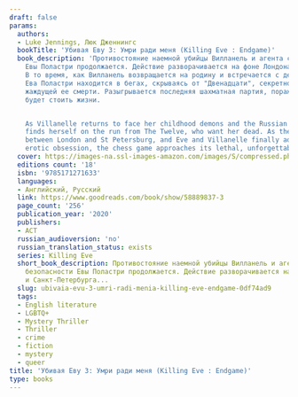 ```yaml
---
draft: false
params:
  authors:
  - Luke Jennings, Люк Дженнингс
  bookTitle: 'Убивая Еву 3: Умри ради меня (Killing Eve : Endgame)'
  book_description: 'Противостояние наемной убийцы Вилланель и агента службы безопасности
    Евы Поластри продолжается. Действие разворачивается на фоне Лондона и Санкт-Петербурга.
    В то время, как Вилланель возвращается на родину и встречается с демонами прошлого,
    Ева Поластри находится в бегах, скрываясь от "Двенадцати", секретной организации,
    жаждущей ее смерти. Разыгрывается последняя шахматная партия, поражение в которой
    будет стоить жизни.


    As Villanelle returns to face her childhood demons and the Russian winter, Eve
    finds herself on the run from The Twelve, who want her dead. As the action moves
    between London and St Petersburg, and Eve and Villanelle finally admit their mutual
    erotic obsession, the chess game approaches its lethal, unforgettable conclusion.'
  cover: https://images-na.ssl-images-amazon.com/images/S/compressed.photo.goodreads.com/books/1630322494i/58889837.jpg
  editions count: '18'
  isbn: '9785171271633'
  languages:
  - Английский, Русский
  link: https://www.goodreads.com/book/show/58889837-3
  page_count: '256'
  publication_year: '2020'
  publishers:
  - АСТ
  russian_audioversion: 'no'
  russian_translation_status: exists
  series: Killing Eve
  short_book_description: Противостояние наемной убийцы Вилланель и агента службы
    безопасности Евы Поластри продолжается. Действие разворачивается на фоне Лондона
    и Санкт-Петербурга...
  slug: ubivaia-evu-3-umri-radi-menia-killing-eve-endgame-0df74ad9
  tags:
  - English literature
  - LGBTQ+
  - Mystery Thriller
  - Thriller
  - crime
  - fiction
  - mystery
  - queer
title: 'Убивая Еву 3: Умри ради меня (Killing Eve : Endgame)'
type: books
---
```

